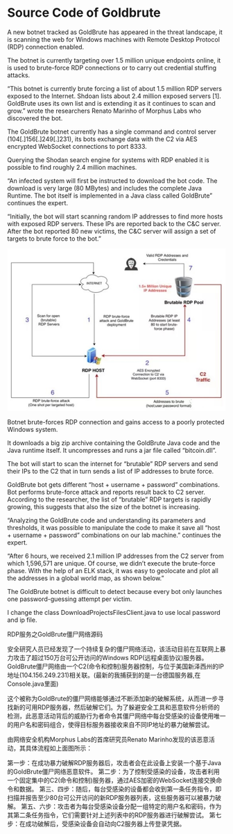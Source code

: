 # Source Code of Goldbrute

A new botnet tracked as GoldBrute has appeared in the threat landscape, it is scanning the web for Windows machines with Remote Desktop Protocol (RDP) connection enabled.

The botnet is currently targeting over 1.5 million unique endpoints online, it is used to brute-force RDP connections or to carry out credential stuffing attacks.

“This botnet is currently brute forcing a list of about 1.5 million RDP servers exposed to the Internet. Shdoan lists about 2.4 million exposed servers  [1]. GoldBrute uses its own list and is extending it as it continues to scan and grow.” wrote the researchers Renato Marinho of Morphus Labs who discovered the bot.

The GoldBrute botnet currently has a single command and control server (104[.]156[.]249[.]231), its bots exchange data with the C2 via AES encrypted WebSocket connections to port 8333. 

Querying the Shodan search engine for systems with RDP enabled it is possible to find roughly 2.4 million machines.

“An infected system will first be instructed to download the bot code. The download is very large (80 MBytes) and includes the complete Java Runtime. The bot itself is implemented in a Java class called GoldBrute” continues the expert.

“Initially, the bot will start scanning random IP addresses to find more hosts with exposed RDP servers. These IPs are reported back to the C&C server. After the bot reported 80 new victims, the C&C server will assign a set of targets to brute force to the bot.” 

![Image The complete attack chain](./chain.jpg)

Botnet brute-forces RDP connection and gains access to a poorly protected Windows system.

It downloads a big zip archive containing the GoldBrute Java code and the Java runtime itself. It uncompresses and runs a jar file called “bitcoin.dll”.

The bot will start to scan the internet for “brutable” RDP servers and send their IPs to the C2 that in turn sends a list of IP addresses to brute force.

GoldBrute bot gets different “host + username + password”  combinations.
Bot performs brute-force attack and reports result back to C2 server.
According to the researcher, the list of “brutable” RDP targets is rapidly growing, this suggests that also the size of the botnet is increasing.

“Analyzing the GoldBrute code and understanding its parameters and thresholds, it was possible to manipulate the code to make it save all “host + username + password” combinations on our lab machine.” continues the expert.

“After 6 hours, we received 2.1 million IP addresses from the C2 server from which 1,596,571 are unique. Of course, we didn’t execute the brute-force phase. With the help of an ELK stack, it was easy to geolocate and plot all the addresses in a global world map, as shown below.”

The GoldBrute botnet is difficult to detect because every bot only launches one password-guessing attempt per victim.

I change the class DownloadProjectsFilesClient.java to use local password and ip file.

RDP服务之GoldBrute僵尸网络源码

安全研究人员已经发现了一个持续复杂的僵尸网络活动，该活动目前在互联网上暴力攻击了超过150万台可公开访问的Windows RDP(远程桌面协议)服务器。GoldBrute僵尸网络由一个C2(命令和控制)服务器控制，与位于美国新泽西州的IP地址(104.156.249.231)相关联。(最新的我捕获到的是一台德国服务器,在Console.java里面)

这个被称为GoldBrute的僵尸网络能够通过不断添加新的破解系统，从而进一步寻找新的可用RDP服务器，然后破解它们。为了躲避安全工具和恶意软件分析师的检测，此恶意活动背后的威胁行为者命令其僵尸网络中每台受感染的设备使用唯一的用户名和密码组合，使得目标服务器接收来自不同IP地址的暴力破解尝试。

由网络安全机构Morphus Labs的首席研究员Renato Marinho发现的该恶意活动，其具体流程如上面图所示：

第一步：在成功暴力破解RDP服务器后，攻击者会在此设备上安装一个基于Java的GoldBrute僵尸网络恶意软件。
第二步：为了控制受感染的设备，攻击者利用一个固定集中的C2(命令和控制)服务器，通过AES加密的WebSocket连接交换命令和数据。
第三、四步：随后，每台受感染的设备都会收到第一条任务指令，即扫描并报告至少80台可公开访问的新RDP服务器列表，这些服务器可以被暴力破解。
第五、六步：攻击者为每台受感染设备分配一组特定的用户名和密码，作为其第二条任务指令，它们需要针对上述列表中的RDP服务器进行破解尝试。
第七步：在成功破解后，受感染设备会自动向C2服务器上传登录凭据。



